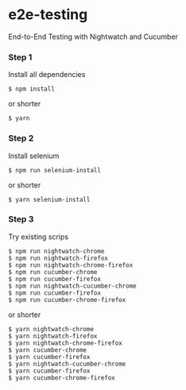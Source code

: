 # e2e-testing
End-to-End Testing with Nightwatch and Cucumber


### Step 1

Install all dependencies

```
$ npm install
```

or shorter

```
$ yarn
```

### Step 2

Install selenium

```
$ npm run selenium-install
```

or shorter

```
$ yarn selenium-install
```

### Step 3

Try existing scrips

```
$ npm run nightwatch-chrome
$ npm run nightwatch-firefox
$ npm run nightwatch-chrome-firefox
$ npm run cucumber-chrome
$ npm run cucumber-firefox
$ npm run nightwatch-cucumber-chrome
$ npm run cucumber-firefox
$ npm run cucumber-chrome-firefox
```
or shorter

```
$ yarn nightwatch-chrome
$ yarn nightwatch-firefox
$ yarn nightwatch-chrome-firefox
$ yarn cucumber-chrome
$ yarn cucumber-firefox
$ yarn nightwatch-cucumber-chrome
$ yarn cucumber-firefox
$ yarn cucumber-chrome-firefox
```

